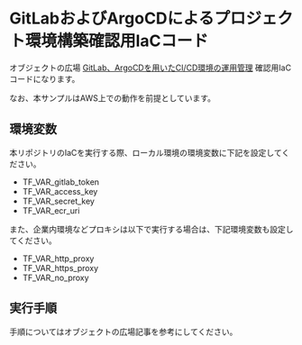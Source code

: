 # GitLabおよびArgoCDによるプロジェクト環境構築確認用IaCコード

オブジェクトの広場 [GitLab、ArgoCDを用いたCI/CD環境の運用管理](https://ogis-ri.co.jp/otc/hiroba/technical/kubernetes_use/part8.html) 確認用IaCコードになります。

なお、本サンプルはAWS上での動作を前提としています。

## 環境変数

本リポジトリのIaCを実行する際、ローカル環境の環境変数に下記を設定してください。

- TF_VAR_gitlab_token
- TF_VAR_access_key
- TF_VAR_secret_key
- TF_VAR_ecr_uri

また、企業内環境などプロキシは以下で実行する場合は、下記環境変数も設定してください。

- TF_VAR_http_proxy
- TF_VAR_https_proxy
- TF_VAR_no_proxy

## 実行手順

手順についてはオブジェクトの広場記事を参考にしてください。
